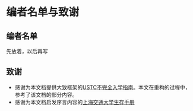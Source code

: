 # 编者名单与致谢

## 编者名单

先放着，以后再写

## 致谢

- 感谢为本文档提供大致框架的[USTC不完全入学指南](https://ustcguide.gitbook.io)。本文在重构的过程中，参考了该文档的部分内容。
- 感谢为本文档启发序言内容的[上海交通大学生存手册](https://survivesjtu.gitbook.io/survivesjtumanual)
